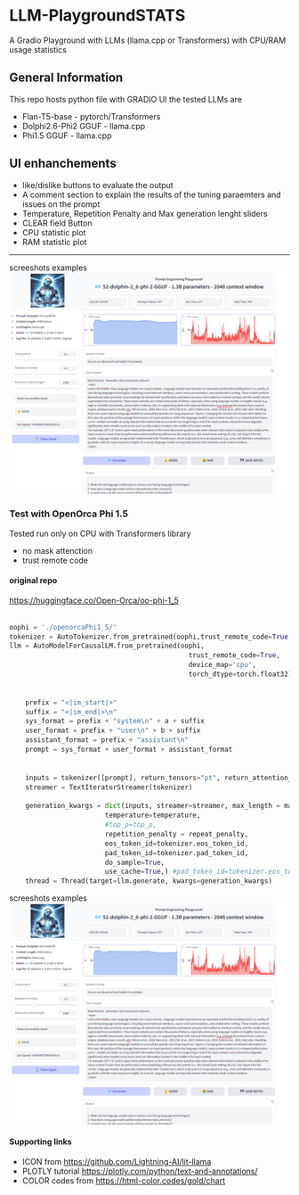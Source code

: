 # LLM-PlaygroundSTATS
A Gradio Playground with LLMs (llama.cpp or Transformers) with CPU/RAM usage statistics

## General Information
This repo hosts python file with GRADIO UI
the tested LLMs are
- Flan-T5-base - pytorch/Transformers
- Dolphi2.6-Phi2 GGUF - llama.cpp
- Phi1.5 GGUF - llama.cpp

## UI enhanchements
- like/dislike buttons to evaluate the output
- A comment section to explain the results of the tuning paraemters and issues on the prompt
- Temperature, Repetition Penalty and Max generation lenght sliders
- CLEAR field Button
- CPU statistic plot
- RAM statistic plot

---

screeshots examples
<img src="https://github.com/fabiomatricardi/LLM-PlaygroundSTATS/raw/main/Dolphin2.6-Phi2_PlayGround.png" width=900>


### Test with OpenOrca Phi 1.5
Tested run only on CPU with Transformers library
- no mask attenction
- trust remote code
#### original repo
https://huggingface.co/Open-Orca/oo-phi-1_5


```python

oophi = './openorcaPhi1_5/'
tokenizer = AutoTokenizer.from_pretrained(oophi,trust_remote_code=True,)
llm = AutoModelForCausalLM.from_pretrained(oophi,
                                             trust_remote_code=True,
                                             device_map='cpu',
                                             torch_dtype=torch.float32)


    prefix = "<|im_start|>"
    suffix = "<|im_end|>\n"
    sys_format = prefix + "system\n" + a + suffix
    user_format = prefix + "user\n" + b + suffix
    assistant_format = prefix + "assistant\n"
    prompt = sys_format + user_format + assistant_format


    inputs = tokenizer([prompt], return_tensors="pt", return_attention_mask=False)
    streamer = TextIteratorStreamer(tokenizer)

    generation_kwargs = dict(inputs, streamer=streamer, max_length = max_new_tokens, 
                        temperature=temperature,
                        #top_p=top_p,
                        repetition_penalty = repeat_penalty,
                        eos_token_id=tokenizer.eos_token_id, 
                        pad_token_id=tokenizer.pad_token_id,
                        do_sample=True,
                        use_cache=True,) #pad_token_id=tokenizer.eos_token_id
    thread = Thread(target=llm.generate, kwargs=generation_kwargs)

```


screeshots examples
<img src="https://github.com/fabiomatricardi/LLM-PlaygroundSTATS/raw/main/Dolphin2.6-Phi2_PlayGround.png" width=900>


#### Supporting links
- ICON from https://github.com/Lightning-AI/lit-llama
- PLOTLY tutorial https://plotly.com/python/text-and-annotations/
- COLOR codes from https://html-color.codes/gold/chart
